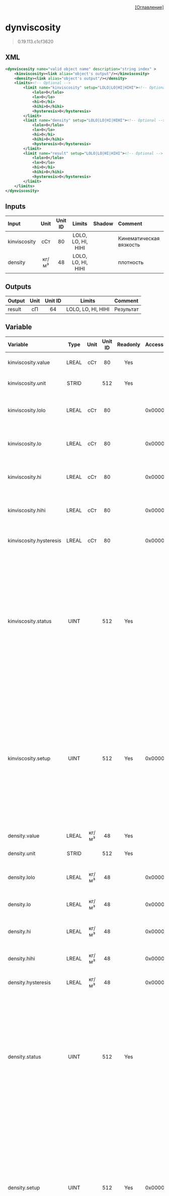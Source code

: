 <p align='right'><a href='index.html'>[Оглавление]</a></p>

# dynviscosity
> 0.19.113.c1cf3620
## XML
````xml
<dynviscosity name="valid object name" description="string index" >
	<kinviscosity><link alias="object's output"/></kinviscosity>
	<density><link alias="object's output"/></density>
	<limits><!-- Optional -->
		<limit name="kinviscosity" setup="LOLO|LO|HI|HIHI"><!-- Optional -->
			<lolo>0</lolo>
			<lo>0</lo>
			<hi>0</hi>
			<hihi>0</hihi>
			<hysteresis>0</hysteresis>
		</limit>
		<limit name="density" setup="LOLO|LO|HI|HIHI"><!-- Optional -->
			<lolo>0</lolo>
			<lo>0</lo>
			<hi>0</hi>
			<hihi>0</hihi>
			<hysteresis>0</hysteresis>
		</limit>
		<limit name="result" setup="LOLO|LO|HI|HIHI"><!-- Optional -->
			<lolo>0</lolo>
			<lo>0</lo>
			<hi>0</hi>
			<hihi>0</hihi>
			<hysteresis>0</hysteresis>
		</limit>
	</limits>
</dynviscosity>
````

## Inputs
Input | Unit | Unit ID | Limits | Shadow | Comment
:-- |:--:|:--:|:--:|:--:|:--
kinviscosity | сСт | 80 | LOLO, LO, HI, HIHI |  | Кинематическая вязкость
density | кг/м³ | 48 | LOLO, LO, HI, HIHI |  | плотность

## Outputs
Output | Unit | Unit ID | Limits | Comment
:-- |:--:|:--:|:--:|:--
result | сП | 64 | LOLO, LO, HI, HIHI | Результат

## Variable
Variable | Type | Unit | Unit ID | Readonly | Access | Comment
:-- |:--:|:--:|:--:|:--:|:-- |:--
kinviscosity.value | LREAL | сСт | 80 | Yes |   | Кинематическая вязкость. Текущее значение
kinviscosity.unit | STRID |  | 512 | Yes |   | Кинематическая вязкость. Единицы измерения
kinviscosity.lolo | LREAL | сСт | 80 |  | 0x00000200 | Кинематическая вязкость. Значение аварийного минимума
kinviscosity.lo | LREAL | сСт | 80 |  | 0x00000200 | Кинематическая вязкость. Значение предаварийного минимума
kinviscosity.hi | LREAL | сСт | 80 |  | 0x00000200 | Кинематическая вязкость. Значение предаварийного максимума
kinviscosity.hihi | LREAL | сСт | 80 |  | 0x00000200 | Кинематическая вязкость. Значение аварийного максимума
kinviscosity.hysteresis | LREAL | сСт | 80 |  | 0x00000200 | Кинематическая вязкость. Значение гистерезиса
kinviscosity.status | UINT |  | 512 | Yes |   | Кинематическая вязкость. Статус:<br/>0: Неопределен<br/>1: Недействительное значение<br/>2: Значение ниже аварийного минимума<br/>3: Значение ниже предаварийного минимума<br/>4: Значение в рабочем диапазоне<br/>5: Значение выше предаварийного максимума<br/>6: Значение выше аварийного максимума<br/>
kinviscosity.setup | UINT |  | 512 | Yes | 0x00000200 | Кинематическая вязкость. Настройка:<br/>0x0001: Не выдавать сообщения<br/>0x0002: Выдавать сообщение аварийного минимума<br/>0x0004: Выдавать сообщение предаварийного минимума<br/>0x0008: Выдавать сообщение предаварийного максимума<br/>0x0010: Выдавать сообщение аварийного максимума<br/>
density.value | LREAL | кг/м³ | 48 | Yes |   | плотность. Текущее значение
density.unit | STRID |  | 512 | Yes |   | плотность. Единицы измерения
density.lolo | LREAL | кг/м³ | 48 |  | 0x00000200 | плотность. Значение аварийного минимума
density.lo | LREAL | кг/м³ | 48 |  | 0x00000200 | плотность. Значение предаварийного минимума
density.hi | LREAL | кг/м³ | 48 |  | 0x00000200 | плотность. Значение предаварийного максимума
density.hihi | LREAL | кг/м³ | 48 |  | 0x00000200 | плотность. Значение аварийного максимума
density.hysteresis | LREAL | кг/м³ | 48 |  | 0x00000200 | плотность. Значение гистерезиса
density.status | UINT |  | 512 | Yes |   | плотность. Статус:<br/>0: Неопределен<br/>1: Недействительное значение<br/>2: Значение ниже аварийного минимума<br/>3: Значение ниже предаварийного минимума<br/>4: Значение в рабочем диапазоне<br/>5: Значение выше предаварийного максимума<br/>6: Значение выше аварийного максимума<br/>
density.setup | UINT |  | 512 | Yes | 0x00000200 | плотность. Настройка:<br/>0x0001: Не выдавать сообщения<br/>0x0002: Выдавать сообщение аварийного минимума<br/>0x0004: Выдавать сообщение предаварийного минимума<br/>0x0008: Выдавать сообщение предаварийного максимума<br/>0x0010: Выдавать сообщение аварийного максимума<br/>
result.value | LREAL | сП | 64 | Yes |   | Результат. Текущее значение
result.unit | STRID |  | 512 | Yes |   | Результат. Единицы измерения
result.lolo | LREAL | сП | 64 |  | 0x00000200 | Результат. Значение аварийного минимума
result.lo | LREAL | сП | 64 |  | 0x00000200 | Результат. Значение предаварийного минимума
result.hi | LREAL | сП | 64 |  | 0x00000200 | Результат. Значение предаварийного максимума
result.hihi | LREAL | сП | 64 |  | 0x00000200 | Результат. Значение аварийного максимума
result.hysteresis | LREAL | сП | 64 |  | 0x00000200 | Результат. Значение гистерезиса
result.status | UINT |  | 512 | Yes |   | Результат. Статус:<br/>0: Неопределен<br/>1: Недействительное значение<br/>2: Значение ниже аварийного минимума<br/>3: Значение ниже предаварийного минимума<br/>4: Значение в рабочем диапазоне<br/>5: Значение выше предаварийного максимума<br/>6: Значение выше аварийного максимума<br/>
result.setup | UINT |  | 512 | Yes | 0x00000200 | Результат. Настройка:<br/>0x0001: Не выдавать сообщения<br/>0x0002: Выдавать сообщение аварийного минимума<br/>0x0004: Выдавать сообщение предаварийного минимума<br/>0x0008: Выдавать сообщение предаварийного максимума<br/>0x0010: Выдавать сообщение аварийного максимума<br/>
fault | UDINT |  | 512 | Yes |   | Флаг ошибки


<p align='right'><a href='index.html'>[Оглавление]</a></p>

